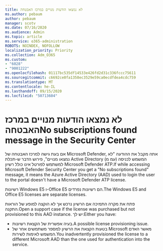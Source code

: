 ```yaml
---
title: לא נמצאו הודעות מנויים במרכז האבטחה
ms.author: pebaum
author: pebaum
manager: scotv
ms.date: 07/16/2020
ms.audience: Admin
ms.topic: article
ms.service: o365-administration
ROBOTS: NOINDEX, NOFOLLOW
localization_priority: Priority
ms.collection: Adm_O365
ms.custom:
- "6028"
- "9001222"
ms.openlocfilehash: 01117bc535df14533e426fd2d31c336fccc75611
ms.sourcegitcommit: c6692ce0fa1358ec3529e59ca0ecdfdea4cdc759
ms.translationtype: MT
ms.contentlocale: he-IL
ms.lasthandoff: 09/15/2020
ms.locfileid: "50713604"
---
```

# <a name="no-subscriptions-found-message-in-the-security-center"></a><span data-ttu-id="9f44d-102">לא נמצאו הודעות מנויים במרכז האבטחה</span><span class="sxs-lookup"><span data-stu-id="9f44d-102">No subscriptions found message in the Security Center</span></span>

<span data-ttu-id="9f44d-103">אם בעת גישה למרכז האבטחה של Microsoft Defender, אתה מקבל את ההודעה "לא נמצאו מנויים", פירוש הדבר ש-תכלת Active Directory (עמ מ) המשמש לכניסה למשתמש לפורטל אינו כולל רשיון Microsoft Defender ATP.</span><span class="sxs-lookup"><span data-stu-id="9f44d-103">If while accessing Microsoft Defender Security Center you get a  "No subscriptions found" message, it means the Azure Active Directory (AAD) used to login the user to the portal doesn't have a Microsoft Defender ATP license.</span></span>  

<span data-ttu-id="9f44d-104">רשיונות Windows E5 ו-Office E5 הם רשיונות נפרדים.</span><span class="sxs-lookup"><span data-stu-id="9f44d-104">The Windows E5 and Office E5 licenses are separate licenses.</span></span>

<span data-ttu-id="9f44d-105">פתח את מקרה התמיכה אם הרשיון נרכש אך לא הוקצה למופע של הוראות התקנה.</span><span class="sxs-lookup"><span data-stu-id="9f44d-105">Open a support case if the license was purchased but not provisioned to this AAD instance.</span></span> <span data-ttu-id="9f44d-106">יש לך:</span><span class="sxs-lookup"><span data-stu-id="9f44d-106">Either you have:</span></span> <br/>
-   <span data-ttu-id="9f44d-107">בעיה אפשרית של הקצאת רשיונות.</span><span class="sxs-lookup"><span data-stu-id="9f44d-107">A possible license provisioning issue.</span></span><br/>
-   <span data-ttu-id="9f44d-108">בטעות הקצאת את הרשיון למספר משתמשים אחר של Microsoft מאשר האדם המשמש לאימות לשירות.</span><span class="sxs-lookup"><span data-stu-id="9f44d-108">You inadvertently provisioned the license to a different Microsoft AAD than the one used for authentication into the service.</span></span>